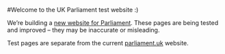 #Welcome to the UK Parliament test website :)

We’re building a [new website for Parliament](https://pds.blog.parliament.uk/2017/02/14/a-new-website-for-parliament-first-public-steps/). These pages are being tested and improved – they may be inaccurate or misleading.

Test pages are separate from the current [parliament.uk](https://www.parliament.uk/) website.